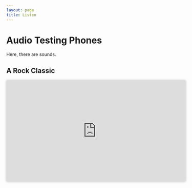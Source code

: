 ```yaml
---
layout: page
title: Listen
---
```


# Audio Testing Phones

Here, there are sounds.

## A Rock Classic

<iframe style="border-radius:3.5px;box-shadow:0px 1px 6px 1px rgba(0,0,0,0.2);" width="560" height="315" src="https://www.youtube-nocookie.com/embed/fJ9rUzIMcZQ" frameborder="0" allow="autoplay; encrypted-media" allowfullscreen></iframe>
